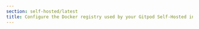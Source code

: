 ```yaml
---
section: self-hosted/latest
title: Configure the Docker registry used by your Gitpod Self-Hosted installation
---
```


<script context="module">
  export const prerender = true;
  export const load = () => {
    return {
      status: 301,
      redirect: "/docs/self-hosted/latest"
    }
  };
</script>